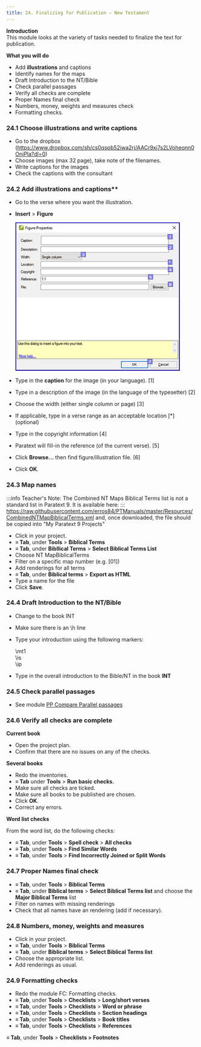 ```yaml
---
title: 24. Finalizing for Publication – New Testament
---
```



**Introduction**  
This module looks at the variety of tasks needed to finalize the text for publication.

**What you will do**  
-   Add **illustrations** and captions
-   Identify names for the maps
-   Draft Introduction to the NT/Bible
-   Check parallel passages
-   Verify all checks are complete
-   Proper Names final check
-   Numbers, money, weights and measures check
-   Formatting checks.

### 24.1 Choose illustrations and write captions
-   Go to the dropbox (https://www.dropbox.com/sh/cs0qspb52iwa2rj/AACr9xi7s2LVoheonn0OnjPla?dl=0)
-   Choose images (max 32 page), take note of the filenames.
-   Write captions for the images
-   Check the captions with the consultant

### 24.2 Add illustrations and captions**
-   Go to the verse where you want the illustration.
-   **Insert** \> **Figure**

    ![wordml://120.png](../media/fb70e0ddcbc63dd2bb034656c3e4e296.png)

-   Type in the **caption** for the image (in your language). [1]
-   Type in a description of the image (in the language of the typesetter) [2]
-   Choose the width (either single column or page) [3]
-   If applicable, type in a verse range as an acceptable location [\*] (optional)
-   Type in the copyright information [4]
-   Paratext will fill-in the reference (of the current verse). [5]
-   Click **Browse...** then find figure/illustration file. [6]
-   Click **OK**.

### 24.3 Map names
:::info
Teacher's Note: The Combined NT Maps Biblical Terms list is not a standard list in Paratext 9. It is available here: 
:::
<https://raw.githubusercontent.com/erros84/PTManuals/master/Resources/CombinedNTMapBiblicalTerms.xml> and, once downloaded, the file should be copied into "My Paratext 9 Projects"  

-   Click in your project.
-   **≡ Tab**, under **Tools** \> **Biblical Terms**
-   **≡ Tab**, under **Bibllical Terms** \> **Select Biblical Terms List**
-   Choose NT MapBiblicalTerms
-   Filter on a specific map number (e.g. [01])
-   Add renderings for all terms
-   **≡ Tab**, under **Biblical terms** \> **Export as HTML**
-   Type a name for the file
-   Click **Save**.

### 24.4 Draft Introduction to the NT/Bible
-   Change to the book INT
-   Make sure there is an \\h line
-   Type your introduction using the following markers:

    \\mt1  
    \\is  
    \\ip
    
-   Type in the overall introduction to the Bible/NT in the book **INT**

### 24.5 Check parallel passages
-   See module [PP Compare Parallel passages](23.PP.md)

### 24.6 Verify all checks are complete
**Current book**

-   Open the project plan.
-   Confirm that there are no issues on any of the checks.

**Several books**

-   Redo the inventories.
-   **≡ Tab** under **Tools** \> **Run basic checks.**
-   Make sure all checks are ticked.
-   Make sure all books to be published are chosen.
-   Click **OK**.
-   Correct any errors.

**Word list checks**

From the word list, do the following checks:

-   **≡ Tab**, under **Tools** \> **Spell check** \> **All checks**
-   **≡ Tab**, under **Tools** \> **Find Similar Words**
-   **≡ Tab**, under **Tools** \> **Find Incorrectly Joined or Split Words**

### 24.7 Proper Names final check
-   **≡ Tab**, under **Tools** \> **Biblical Terms**
-   **≡ Tab**, under **Biblical terms** \> **Select Biblical Terms list** and choose the **Major Biblical Terms** list
-   Filter on names with missing renderings
-   Check that all names have an rendering (add if necessary).

### 24.8 Numbers, money, weights and measures
-   Click in your project.
-   **≡ Tab**, under **Tools** \> **Biblical Terms**
-   **≡ Tab**, under **Biblical terms** \> **Select Biblical Terms list**
-   Choose the appropriate list.
-   Add renderings as usual.

### 24.9 Formatting checks
-   Redo the module FC: Formatting checks.
-   **≡ Tab**, under **Tools** \> **Checklists** \> **Long/short verses**
-   **≡ Tab**, under **Tools** \> **Checklists** \> **Word or phrase**
-   **≡ Tab**, under **Tools** \> **Checklists** \> **Section headings**
-   **≡ Tab**, under **Tools** \> **Checklists** \> **Book titles**
-   **≡ Tab**, under **Tools** \> **Checklists** \> **References**

**≡ Tab**, under **Tools** \> **Checklists \> Footnotes**
